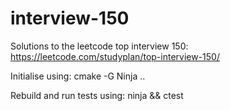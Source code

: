 # interview-150

Solutions to the leetcode top interview 150: https://leetcode.com/studyplan/top-interview-150/

Initialise using:
cmake -G Ninja ..

Rebuild and run tests using:
ninja && ctest

